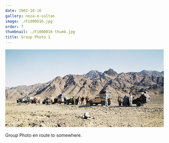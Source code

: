 ```yaml
---
date: 2002-10-16
gallery: neza-e-sultan
image: ./F1000016.jpg
order: 7
thumbnail: ./F1000016-thumb.jpg
title: Group Photo 1
---
```


![Group Photo 1](./F1000016.jpg)

Group Photo en route to somewhere.